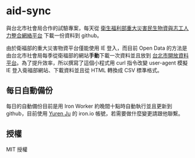 # aid-sync

與台北市社會局合作的試驗專案，每天從 [衛生福利部重大災害民生物資與志工人力整合網絡平台](http://rvis-manage.mohw.gov.tw/) 下載一份資料到 github。

由於衛福部的重大災害物資平台僅能使用 IE 登入，而目前 Open Data 的方法是由台北市社會局每季從衛福部的網站**手動**下載一次資料並且放到 [台北市開放資料平台](http://data.taipei/opendata/datalist/datasetMeta?oid=99303c65-81f3-49b6-a5c6-c876743c7508)。為了提升效率，所以撰寫了這個小程式用 curl 指令改變 user-agent 模擬 IE 登入衛福部網站、下載資料並且從 HTML 轉換成 CSV 標準格式。


## 每日自動備份

每日的自動備份目前是用 Iron Worker 約晚間十點時自動執行並且更新到 github，目前使用 [Yuren Ju](https://github.com/yurenju) 的 iron.io 帳號，若需要做什麼變更請跟他聯繫。

## 授權

MIT 授權

